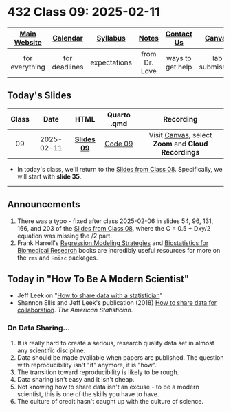 # 432 Class 09: 2025-02-11

[Main Website](https://thomaselove.github.io/432-2025/) | [Calendar](https://thomaselove.github.io/432-2025/calendar.html) | [Syllabus](https://thomaselove.github.io/432-syllabus-2025/) | [Notes](https://thomaselove.github.io/432-notes/) | [Contact Us](https://thomaselove.github.io/432-2025/contact.html) | [Canvas](https://canvas.case.edu) | [Data and Code](https://github.com/THOMASELOVE/432-data) | [Sources](https://github.com/THOMASELOVE/432-classes-2024/tree/main/sources)
:-----------: | :--------------: | :----------: | :---------: | :-------------: | :-----------: | :------------: |:------:
for everything | for deadlines | expectations | from Dr. Love | ways to get help | lab submission | for downloads | to read

## Today's Slides

Class | Date | HTML | Quarto .qmd | Recording
:---: | :--------: | :------: | :------: | :-------------:
09 | 2025-02-11 | **[Slides 09](https://thomaselove.github.io/432-slides-2025/slides09.html)** | [Code 09](https://github.com/THOMASELOVE/432-slides-2025/blob/main/slides09.qmd) | Visit [Canvas](https://canvas.case.edu/), select **Zoom** and **Cloud Recordings**

- In today's class, we'll return to the [Slides from Class 08](https://thomaselove.github.io/432-slides-2025/slides08.html). Specifically, we will start with **slide 35**.

---

## Announcements

1. There was a typo - fixed after class 2025-02-06 in slides 54, 96, 131, 166, and 203 of the [Slides from Class 08](https://thomaselove.github.io/432-slides-2025/slides08.html), where the C = 0.5 + Dxy/2 equation was missing the /2 part.
2. Frank Harrell's [Regression Modeling Strategies](https://hbiostat.org/rmsc/) and [Biostatistics for Biomedical Research](https://hbiostat.org/bbr/) books are incredibly useful resources for more on the `rms` and `Hmisc` packages.

## Today in "How To Be A Modern Scientist"

- Jeff Leek on "[How to share data with a statistician](https://github.com/jtleek/datasharing)"
- Shannon Ellis and Jeff Leek's publication (2018) [How to share data for collaboration](https://pmc.ncbi.nlm.nih.gov/articles/PMC7518408/). *The American Statistician*.

### On Data Sharing...

1. It is really hard to create a serious, research quality data set in almost any scientific discipline.
2. Data should be made available when papers are published. The question with reproducibility isn't "if" anymore, it is "how".
3. The transition toward reproducibility is likely to be rough.
4. Data sharing isn't easy and it isn't cheap.
5. Not knowing how to share data isn't an excuse - to be a modern scientist, this is one of the skills you have to have.
6. The culture of credit hasn't caught up with the culture of science.


